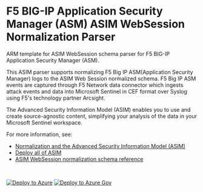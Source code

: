 # F5 BIG-IP Application Security Manager (ASM) ASIM WebSession Normalization Parser

ARM template for ASIM WebSession schema parser for F5 BIG-IP Application Security Manager (ASM).

This ASIM parser supports normalizing F5 Big IP ASM(Application Security Manager) logs to the ASIM Web Session normalized schema. F5 Big IP ASM events are captured through F5 Network data connector which ingests attack events and data into Microsoft Sentinel in CEF format over Syslog using F5's technology partner Arcsight.


The Advanced Security Information Model (ASIM) enables you to use and create source-agnostic content, simplifying your analysis of the data in your Microsoft Sentinel workspace.

For more information, see:

- [Normalization and the Advanced Security Information Model (ASIM)](https://aka.ms/AboutASIM)
- [Deploy all of ASIM](https://aka.ms/DeployASIM)
- [ASIM WebSession normalization schema reference](https://aka.ms/ASimWebSessionDoc)

<br>

[![Deploy to Azure](https://aka.ms/deploytoazurebutton)](https://portal.azure.com/#create/Microsoft.Template/uri/https%3A%2F%2Fraw.githubusercontent.com%2FAzure%2FAzure-Sentinel%2Fmaster%2FParsers%2FASimWebSession%2FARM%2FvimWebSessionF5ASM%2FvimWebSessionF5ASM.json) [![Deploy to Azure Gov](https://aka.ms/deploytoazuregovbutton)](https://portal.azure.us/#create/Microsoft.Template/uri/https%3A%2F%2Fraw.githubusercontent.com%2FAzure%2FAzure-Sentinel%2Fmaster%2FParsers%2FASimWebSession%2FARM%2FvimWebSessionF5ASM%2FvimWebSessionF5ASM.json)
